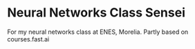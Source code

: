 # Neural Networks Class Sensei
For my neural networks class at ENES, Morelia. Partly based on courses.fast.ai
